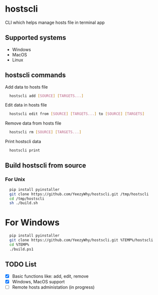 # hostscli

CLI which helps manage hosts file in terminal app


## Supported systems

- Windows
- MacOS
- Linux


## hostscli commands

Add data to hosts file

```bash
  hostscli add [SOURCE] [TARGETS...]
```

Edit data in hosts file

```bash
  hostscli edit from [SOURCE] [TARGETS...] to [SOURCE] [TARGETS]
```

Remove data from hosts file

```bash
  hostscli rm [SOURCE] [TARGETS...]
```

Print hostscli data

```bash
  hostscli print
```

## Build hostscli from source

### For Unix

```bash
  pip install pyinstaller
  git clone https://github.com/YeezyWhy/hostscli.git /tmp/hostscli
  cd /tmp/hostscli
  sh ./build.sh
```

# For Windows

```bash
  pip install pyinstaller
  git clone https://github.com/YeezyWhy/hostscli.git %TEMP%/hostscli
  cd %TEMP%
  ./build.ps1
```


## TODO List

- [x] Basic functions like: add, edit, remove
- [x] Windows, MacOS support
- [ ] Remote hosts administation (in progress)
